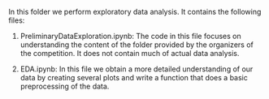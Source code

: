 In this folder we perform exploratory data analysis. It contains the following files:

1. PreliminaryDataExploration.ipynb: The code in this file focuses on understanding the content of the folder provided by the organizers of the competition. It does not contain much of actual data analysis.

2. EDA.ipynb: In this file we obtain a more detailed understanding of our data by creating several plots and write a function that does a basic preprocessing of the data.